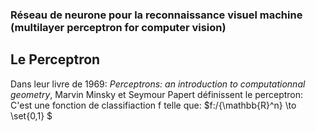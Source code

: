 ### Réseau de neurone pour la reconnaissance visuel machine (multilayer perceptron for computer vision)

## Le Perceptron
Dans leur livre de 1969: _Perceptrons: an introduction to computationnal geometry_, Marvin Minsky et Seymour Papert définissent le perceptron: C'est une fonction de classifiaction f telle que: $f:/{\mathbb{R}^n} \to \set{0,1} $